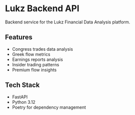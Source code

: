 # Lukz Backend API

Backend service for the Lukz Financial Data Analysis platform.

## Features
- Congress trades data analysis
- Greek flow metrics
- Earnings reports analysis
- Insider trading patterns
- Premium flow insights

## Tech Stack
- FastAPI
- Python 3.12
- Poetry for dependency management
